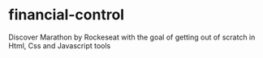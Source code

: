 # financial-control
Discover Marathon by Rockeseat with the goal of getting out of scratch in Html, Css and Javascript tools

